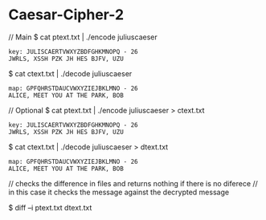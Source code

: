 Caesar-Cipher-2
===============

// Main
$ cat ptext.txt | ./encode juliuscaeser

	key: JULISCAERTVWXYZBDFGHKMNOPQ - 26
	JWRLS, XSSH PZK JH HES BJFV, UZU


$ cat ctext.txt | ./decode juliuscaeser
	
	map: GPFQHRSTDAUCVWXYZIEJBKLMNO - 26
	ALICE, MEET YOU AT THE PARK, BOB


// Optional
$ cat ptext.txt | ./encode juliuscaeser > ctext.txt
	
	key: JULISCAERTVWXYZBDFGHKMNOPQ - 26
	JWRLS, XSSH PZK JH HES BJFV, UZU
	
$ cat ctext.txt | ./decode juliuscaeser > dtext.txt
	
	map: GPFQHRSTDAUCVWXYZIEJBKLMNO - 26
	ALICE, MEET YOU AT THE PARK, BOB


// checks the difference in files and returns nothing if there is no diferece
// in this case it checks the message against the decrypted message

$ diff –i ptext.txt dtext.txt

